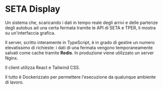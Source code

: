 # SETA Display

Un sistema che, scaricando i dati in tempo reale degli arrivi e delle partenze degli autobus ad una certa fermata tramite le API di SETA e TPER, li mostra su un'interfaccia grafica.

Il server, scritto interamente in TypeScript, è in grado di gestire un numero elevatissimo di richieste: i dati di una fermata vengono temporaneamente salvati come cache tramite **Redis**.
In produzione viene utilizzato un server Nginx.

Il client utilizza React e Tailwind CSS.

Il tutto è Dockerizzato per permettere l'esecuzione da qualunque ambiente di lavoro.
